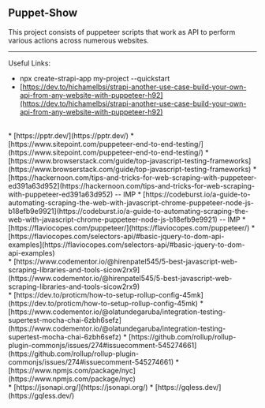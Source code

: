 ## Puppet-Show

This project consists of puppeteer scripts that work as API to perform various actions across numerous websites.

- - -

Useful Links:

* npx create-strapi-app my-project --quickstart
* [https://dev.to/hichamelbsi/strapi-another-use-case-build-your-own-api-from-any-website-with-puppeteer-h92](https://dev.to/hichamelbsi/strapi-another-use-case-build-your-own-api-from-any-website-with-puppeteer-h92)

<br>
* [https://pptr.dev/](https://pptr.dev/)
* [https://www.sitepoint.com/puppeteer-end-to-end-testing/](https://www.sitepoint.com/puppeteer-end-to-end-testing/)
* [https://www.browserstack.com/guide/top-javascript-testing-frameworks](https://www.browserstack.com/guide/top-javascript-testing-frameworks)
* [https://hackernoon.com/tips-and-tricks-for-web-scraping-with-puppeteer-ed391a63d952](https://hackernoon.com/tips-and-tricks-for-web-scraping-with-puppeteer-ed391a63d952) -- IMP
* [https://codeburst.io/a-guide-to-automating-scraping-the-web-with-javascript-chrome-puppeteer-node-js-b18efb9e9921](https://codeburst.io/a-guide-to-automating-scraping-the-web-with-javascript-chrome-puppeteer-node-js-b18efb9e9921) -- IMP
* [https://flaviocopes.com/puppeteer/](https://flaviocopes.com/puppeteer/)
* [https://flaviocopes.com/selectors-api/#basic-jquery-to-dom-api-examples](https://flaviocopes.com/selectors-api/#basic-jquery-to-dom-api-examples)

<br>
* [https://www.codementor.io/@hirenpatel545/5-best-javascript-web-scraping-libraries-and-tools-sicow2rx9](https://www.codementor.io/@hirenpatel545/5-best-javascript-web-scraping-libraries-and-tools-sicow2rx9)

<br>
* [https://dev.to/proticm/how-to-setup-rollup-config-45mk](https://dev.to/proticm/how-to-setup-rollup-config-45mk)
* [https://www.codementor.io/@olatundegaruba/integration-testing-supertest-mocha-chai-6zbh6sefz](https://www.codementor.io/@olatundegaruba/integration-testing-supertest-mocha-chai-6zbh6sefz)
* [https://github.com/rollup/rollup-plugin-commonjs/issues/274#issuecomment-545274661](https://github.com/rollup/rollup-plugin-commonjs/issues/274#issuecomment-545274661)
* [https://www.npmjs.com/package/nyc](https://www.npmjs.com/package/nyc)

<br>
* [https://jsonapi.org/](https://jsonapi.org/)
* [https://gqless.dev/](https://gqless.dev/)